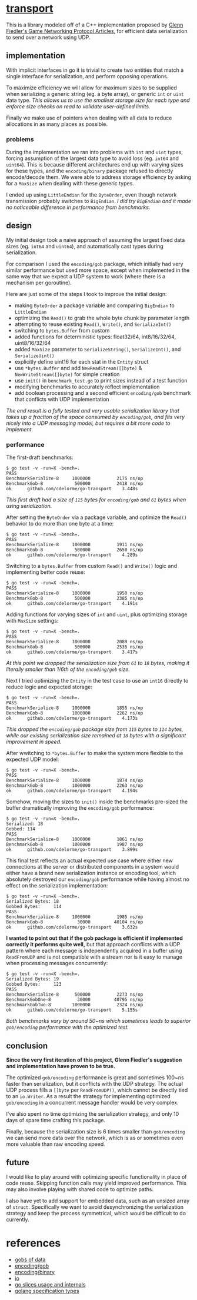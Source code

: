 
# [transport](https://github.com/cdelorme/transport)

This is a library modeled off of a C++ implementation proposed by [Glenn Fiedler's Game Networking Protocol Articles](http://gafferongames.com/2016/05/10/building-a-game-network-protocol/), for efficient data serialization to send over a network using UDP.


## implementation

With implicit interfaces in go it is trivial to create two entities that match a single interface for serialization, and perform opposing operations.

To maximize efficiency we will allow for maximum sizes to be supplied when serializing a generic string (eg. a byte array), or generic `int` or `uint` data type.  _This allows us to use the smallest storage size for each type and enforce size checks on read to validate user-defined limits._

Finally we make use of pointers when dealing with all data to reduce allocations in as many places as possible.


### problems

During the implementation we ran into problems with `int` and `uint` types, forcing assumption of the largest data type to avoid loss (eg. `int64` and `uint64`).  This is because different architectures end up with varying sizes for these types, and the `encoding/binary` package refused to directly encode/decode them.  We were able to address storage efficiency by asking for a `MaxSize` when dealing with these generic types.

I ended up using `LittleEndian` for the `ByteOrder`, even though network transmission probably switches to `BigEndian`.  _I did try `BigEndian` and it made no noticeable difference in performance from benchmarks._


## design

My initial design took a naive approach of assuming the largest fixed data sizes (eg. `int64` and `uint64`), and automatically cast types during serialization.

For comparison I used the `encoding/gob` package, which initially had very similar performance but used more space, except when implemented in the same way that we expect a UDP system to work (where there is a mechanism per goroutine).

Here are just some of the steps I took to improve the initial design:

- making `ByteOrder` a package variable and comparing `BigEndian` to `LittleEndian`
- optimizing the `Read()` to grab the whole byte chunk by parameter length
- attempting to reuse existing `Read()`, `Write()`, and `SerializeInt()`
- switching to `bytes.Buffer` from custom
- added functions for deterministic types: float32/64, int8/16/32/64, uint8/16/32/64
- added `MaxSize` parameter to `SerializeString()`, `SerializeInt()`, and `SerializeUint()`
- explicitly define uint16 for each stat in the `Entity` struct
- use `*bytes.Buffer` and add `NewReadStream([]byte)` & `NewWriteStream([]byte)` for simple creation
- use `init()` in `benchmark_test.go` to print sizes instead of a test function
- modifying benchmarks to accurately reflect implementation
- add boolean processing and a second efficient `encoding/gob` benchmark that conflicts with UDP implementation

_The end result is a fully tested and very usable serialization library that takes up a fraction of the space consumed by `encoding/gob`, and fits very nicely into a UDP messaging model, but requires a bit more code to implement._


### performance

The first-draft benchmarks:

	$ go test -v -run=X -bench=.
	PASS
	BenchmarkSerialize-8	 1000000	      2175 ns/op
	BenchmarkGob-8      	  500000	      2418 ns/op
	ok  	github.com/cdelorme/go-transport	3.448s

_This first draft had a size of `115` bytes for `encoding/gob` and `61` bytes when using serialization._

After setting the `ByteOrder` via a package variable, and optimize the `Read()` behavior to do more than one byte at a time:

	$ go test -v -run=X -bench=.
	PASS
	BenchmarkSerialize-8	 1000000	      1911 ns/op
	BenchmarkGob-8      	  500000	      2650 ns/op
	ok  	github.com/cdelorme/go-transport	4.289s

Switching to a `bytes.Buffer` from custom `Read()` and `Write()` logic and implementing better code reuse:

	$ go test -v -run=X -bench=.
	PASS
	BenchmarkSerialize-8	 1000000	      1950 ns/op
	BenchmarkGob-8      	  500000	      2385 ns/op
	ok  	github.com/cdelorme/go-transport	4.191s

Adding functions for varying sizes of `int` and `uint`, plus optimizing storage with `MaxSize` settings:

	$ go test -v -run=X -bench=.
	PASS
	BenchmarkSerialize-8	 1000000	      2089 ns/op
	BenchmarkGob-8      	  500000	      2535 ns/op
	ok  	github.com/cdelorme/go-transport	3.417s

_At this point we dropped the serialization size from `61` to `18` bytes, making it literally smaller than 1/6th of the `encoding/gob` size._

Next I tried optimizing the `Entity` in the test case to use an `int16` directly to reduce logic and expected storage:

	$ go test -v -run=X -bench=.
	PASS
	BenchmarkSerialize-8	 1000000	      1855 ns/op
	BenchmarkGob-8      	 1000000	      2262 ns/op
	ok  	github.com/cdelorme/go-transport	4.173s

_This dropped the `encoding/gob` package size from `115` bytes to `114` bytes, while our existing serialization size remained at `18` bytes with a significant improvement in speed._

After wwitching to `*bytes.Buffer` to make the system more flexible to the expected UDP model:

	$ go test -v -run=X -bench=.
	PASS
	BenchmarkSerialize-8	 1000000	      1874 ns/op
	BenchmarkGob-8      	 1000000	      2263 ns/op
	ok  	github.com/cdelorme/go-transport	4.194s

Somehow, moving the sizes to `init()` inside the benchmarks pre-sized the buffer dramatically improving the `encoding/gob` performance:

	$ go test -v -run=X -bench=.
	Serialized: 18
	Gobbed: 114
	PASS
	BenchmarkSerialize-8	 1000000	      1861 ns/op
	BenchmarkGob-8      	 1000000	      1987 ns/op
	ok  	github.com/cdelorme/go-transport	3.899s

This final test reflects an actual expected use case where either new connections at the server or distributed components in a system would either have a brand new serialization instance or encoding tool, which absolutely destroyed our `encoding/gob` performance while having almost no effect on the serialization implementation:

	$ go test -v -run=X -bench=.
	Serialized Bytes: 18
	Gobbed Bytes:     114
	PASS
	BenchmarkSerialize-8	 1000000	      1985 ns/op
	BenchmarkGob-8      	   30000	     40104 ns/op
	ok  	github.com/cdelorme/go-transport	3.632s

**I wanted to point out that if the gob package is efficient if implemented correctly it performs quite well,** but that approach conflicts with a UDP pattern where each message is independently acquired in a buffer using `ReadFromUDP` and is not compatible with a stream nor is it easy to manage when processing messages concurrently:

	$ go test -v -run=X -bench=.
	Serialized Bytes: 19
	Gobbed Bytes:     123
	PASS
	BenchmarkSerialize-8	  500000	      2273 ns/op
	BenchmarkGobOne-8   	   30000	     40795 ns/op
	BenchmarkGobTwo-8   	 1000000	      2324 ns/op
	ok  	github.com/cdelorme/go-transport	5.155s

_Both benchmarks vary by around 50~ns which sometimes leads to superior `gob/encoding` performance with the optimized test._


## conclusion

**Since the very first iteration of this project, Glenn Fiedler's suggestion and implementation have proven to be true.**

The optimized `gob/encoding` performance is great and sometimes 100~ns faster than serialization, but it conflicts with the UDP strategy.  The actual UDP process fills a `[]byte` per `ReadFromUDP()`, which cannot be directly tied to an `io.Writer`.  As a result the strategy for implementing optimized `gob/encoding` in a concurrent message handler would be very complex.

I've also spent no time optimizing the serialization strategy, and only 10 days of spare time crafting this package.

Finally, because the serialization size is 6 times smaller than `gob/encoding` we can send more data over the network, which is as or sometimes even more valuable than raw encoding speed.


## future

I would like to play around with optimizing specific functionality in place of code reuse.  Skipping function calls may yield improved performance.  This may also involve playing with shared code to optimize paths.

I also have yet to add support for embedded data, such as an unsized array of `struct`.  Specifically we want to avoid desynchronizing the serialization strategy and keep the process symmetrical, which would be difficult to do currently.


# references

- [gobs of data](https://blog.golang.org/gobs-of-data)
- [encoding/gob](https://golang.org/pkg/encoding/gob/)
- [encoding/binary](https://golang.org/pkg/encoding/binary/)
- [io](https://golang.org/pkg/io/)
- [go slices usage and internals](https://blog.golang.org/go-slices-usage-and-internals)
- [golang specification types](https://golang.org/ref/spec#Types)
